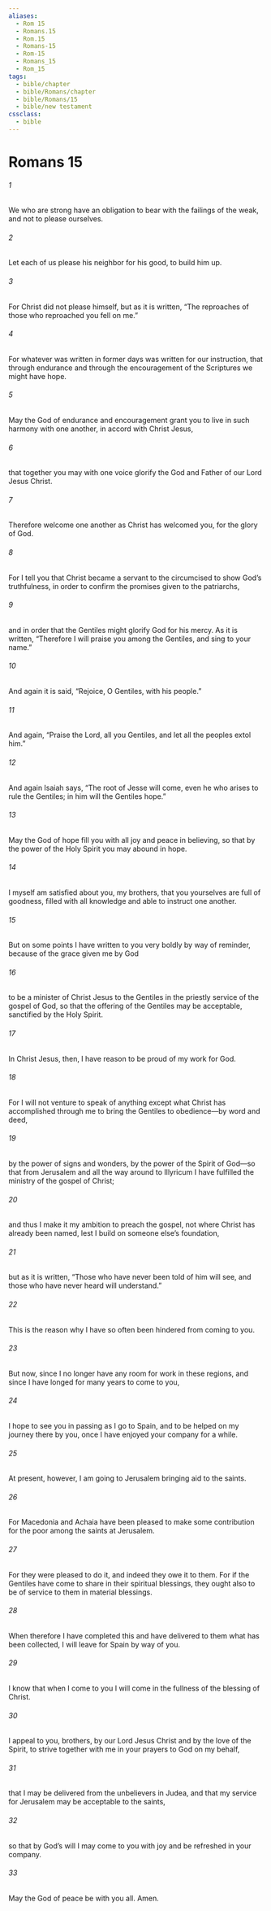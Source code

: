 ```yaml
---
aliases:
  - Rom 15
  - Romans.15
  - Rom.15
  - Romans-15
  - Rom-15
  - Romans_15
  - Rom_15
tags:
  - bible/chapter
  - bible/Romans/chapter
  - bible/Romans/15
  - bible/new testament
cssclass:
  - bible
---
```


# Romans 15

###### 1
We who are strong have an obligation to bear with the failings of the weak, and not to please ourselves.
###### 2
Let each of us please his neighbor for his good, to build him up.
###### 3
For Christ did not please himself, but as it is written, “The reproaches of those who reproached you fell on me.”
###### 4
For whatever was written in former days was written for our instruction, that through endurance and through the encouragement of the Scriptures we might have hope.
###### 5
May the God of endurance and encouragement grant you to live in such harmony with one another, in accord with Christ Jesus,
###### 6
that together you may with one voice glorify the God and Father of our Lord Jesus Christ.
###### 7
Therefore welcome one another as Christ has welcomed you, for the glory of God.
###### 8
For I tell you that Christ became a servant to the circumcised to show God’s truthfulness, in order to confirm the promises given to the patriarchs,
###### 9
and in order that the Gentiles might glorify God for his mercy. As it is written,   “Therefore I will praise you among the Gentiles, and sing to your name.”
###### 10
And again it is said,   “Rejoice, O Gentiles, with his people.”
###### 11
And again,   “Praise the Lord, all you Gentiles, and let all the peoples extol him.”
###### 12
And again Isaiah says,     “The root of Jesse will come, even he who arises to rule the Gentiles;   in him will the Gentiles hope.”
###### 13
May the God of hope fill you with all joy and peace in believing, so that by the power of the Holy Spirit you may abound in hope.
###### 14
I myself am satisfied about you, my brothers, that you yourselves are full of goodness, filled with all knowledge and able to instruct one another.
###### 15
But on some points I have written to you very boldly by way of reminder, because of the grace given me by God
###### 16
to be a minister of Christ Jesus to the Gentiles in the priestly service of the gospel of God, so that the offering of the Gentiles may be acceptable, sanctified by the Holy Spirit.
###### 17
In Christ Jesus, then, I have reason to be proud of my work for God.
###### 18
For I will not venture to speak of anything except what Christ has accomplished through me to bring the Gentiles to obedience—by word and deed,
###### 19
by the power of signs and wonders, by the power of the Spirit of God—so that from Jerusalem and all the way around to Illyricum I have fulfilled the ministry of the gospel of Christ;
###### 20
and thus I make it my ambition to preach the gospel, not where Christ has already been named, lest I build on someone else’s foundation,
###### 21
but as it is written,   “Those who have never been told of him will see, and those who have never heard will understand.”
###### 22
This is the reason why I have so often been hindered from coming to you.
###### 23
But now, since I no longer have any room for work in these regions, and since I have longed for many years to come to you,
###### 24
I hope to see you in passing as I go to Spain, and to be helped on my journey there by you, once I have enjoyed your company for a while.
###### 25
At present, however, I am going to Jerusalem bringing aid to the saints.
###### 26
For Macedonia and Achaia have been pleased to make some contribution for the poor among the saints at Jerusalem.
###### 27
For they were pleased to do it, and indeed they owe it to them. For if the Gentiles have come to share in their spiritual blessings, they ought also to be of service to them in material blessings.
###### 28
When therefore I have completed this and have delivered to them what has been collected, I will leave for Spain by way of you.
###### 29
I know that when I come to you I will come in the fullness of the blessing of Christ.
###### 30
I appeal to you, brothers, by our Lord Jesus Christ and by the love of the Spirit, to strive together with me in your prayers to God on my behalf,
###### 31
that I may be delivered from the unbelievers in Judea, and that my service for Jerusalem may be acceptable to the saints,
###### 32
so that by God’s will I may come to you with joy and be refreshed in your company.
###### 33
May the God of peace be with you all. Amen.


